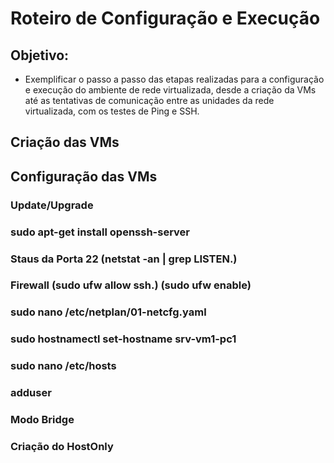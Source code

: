 # Roteiro de Configuração e Execução

## Objetivo:
* Exemplificar o passo a passo das etapas realizadas para a configuração e execução do ambiente de rede virtualizada, desde a criação da VMs até as tentativas de comunicação entre as unidades da rede virtualizada, com os testes de Ping e SSH.

## Criação das VMs

## Configuração das VMs

### Update/Upgrade

### sudo apt-get install openssh-server

### Staus da Porta 22 (netstat -an | grep LISTEN.)

### Firewall (sudo ufw allow ssh.) (sudo ufw enable)

### sudo nano /etc/netplan/01-netcfg.yaml

### sudo hostnamectl set-hostname srv-vm1-pc1

### sudo nano /etc/hosts

### adduser

### Modo Bridge

### Criação do HostOnly
